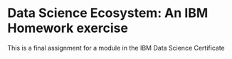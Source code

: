 # Data Science Ecosystem: An IBM Homework exercise
 This is a final assignment for a module in the IBM Data Science Certificate
